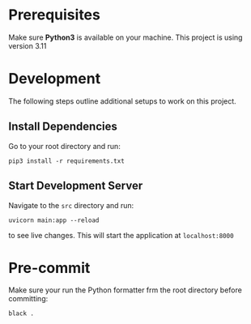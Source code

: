 # Prerequisites

Make sure **Python3** is available on your machine. This project is using version 3.11

# Development

The following steps outline additional setups to work on this project.

## Install Dependencies

Go to your root directory and run:

```
pip3 install -r requirements.txt
```

## Start Development Server

Navigate to the `src` directory and run:
```
uvicorn main:app --reload
```
to see live changes. This will start the application at `localhost:8000`

# Pre-commit
Make sure your run the Python formatter frm the root directory before committing:
```
black .
```